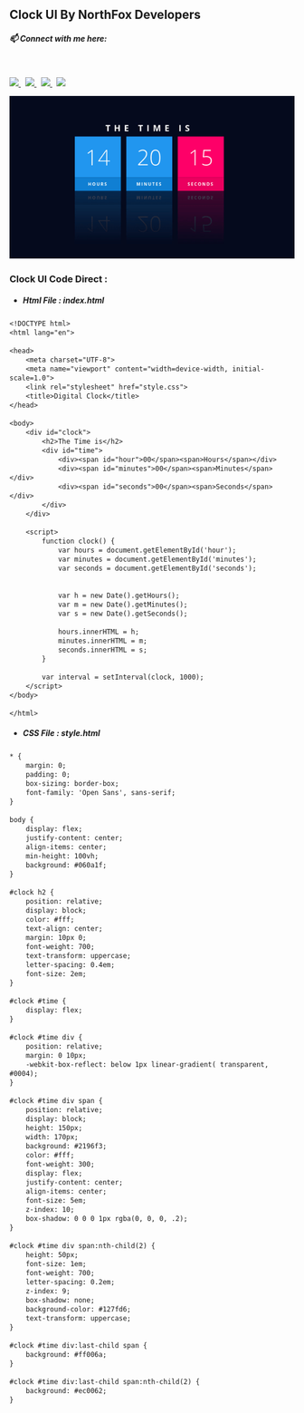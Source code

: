 ## Clock UI By NorthFox Developers

##### 📫 Connect with me here:<br />
 <br />
 <p>
  <a href="https://www.instagram.com/princu.09">
    <img src="https://img.shields.io/badge/princu.09-386938188?style=flat&logo=instagram&color=black">
  </a> &nbsp; 
  <a href="https://twitter.com/princu09">
    <img src="https://img.shields.io/badge/@princu09-30302f?style=flat&logo=twitter&color=black">
  </a>&nbsp; 
  <a href="https://github.com/princu09">
    <img src="https://img.shields.io/badge/@princu09-30302f?style=flat&logo=github&color=black">
  </a>&nbsp;
    <a href="https://www.t.me/proghub09">
    <img src="https://img.shields.io/badge/ProgHub09-386938188?style=flat&logo=telegram&color=black">
  </a>
</p>

[![Clock UI](https://github.com/princu09/Digital-Clock/blob/master/Screen%20Rec.gif?raw=true)](https://github.com/princu09/Digital-Clock)


### Clock UI Code Direct :


- ##### Html File : index.html
```
<!DOCTYPE html>
<html lang="en">

<head>
    <meta charset="UTF-8">
    <meta name="viewport" content="width=device-width, initial-scale=1.0">
    <link rel="stylesheet" href="style.css">
    <title>Digital Clock</title>
</head>

<body>
    <div id="clock">
        <h2>The Time is</h2>
        <div id="time">
            <div><span id="hour">00</span><span>Hours</span></div>
            <div><span id="minutes">00</span><span>Minutes</span></div>
            <div><span id="seconds">00</span><span>Seconds</span></div>
        </div>
    </div>

    <script>
        function clock() {
            var hours = document.getElementById('hour');
            var minutes = document.getElementById('minutes');
            var seconds = document.getElementById('seconds');


            var h = new Date().getHours();
            var m = new Date().getMinutes();
            var s = new Date().getSeconds();

            hours.innerHTML = h;
            minutes.innerHTML = m;
            seconds.innerHTML = s;
        }

        var interval = setInterval(clock, 1000);
    </script>
</body>

</html>
```



- ##### CSS File : style.html
```
* {
    margin: 0;
    padding: 0;
    box-sizing: border-box;
    font-family: 'Open Sans', sans-serif;
}

body {
    display: flex;
    justify-content: center;
    align-items: center;
    min-height: 100vh;
    background: #060a1f;
}

#clock h2 {
    position: relative;
    display: block;
    color: #fff;
    text-align: center;
    margin: 10px 0;
    font-weight: 700;
    text-transform: uppercase;
    letter-spacing: 0.4em;
    font-size: 2em;
}

#clock #time {
    display: flex;
}

#clock #time div {
    position: relative;
    margin: 0 10px;
    -webkit-box-reflect: below 1px linear-gradient( transparent, #0004);
}

#clock #time div span {
    position: relative;
    display: block;
    height: 150px;
    width: 170px;
    background: #2196f3;
    color: #fff;
    font-weight: 300;
    display: flex;
    justify-content: center;
    align-items: center;
    font-size: 5em;
    z-index: 10;
    box-shadow: 0 0 0 1px rgba(0, 0, 0, .2);
}

#clock #time div span:nth-child(2) {
    height: 50px;
    font-size: 1em;
    font-weight: 700;
    letter-spacing: 0.2em;
    z-index: 9;
    box-shadow: none;
    background-color: #127fd6;
    text-transform: uppercase;
}

#clock #time div:last-child span {
    background: #ff006a;
}

#clock #time div:last-child span:nth-child(2) {
    background: #ec0062;
}
```
